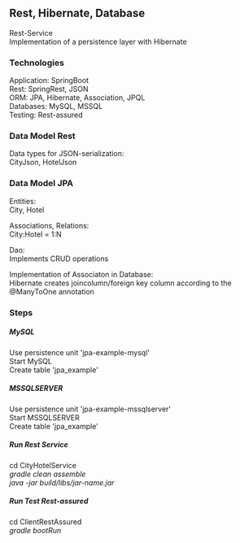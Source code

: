 ## Rest, Hibernate, Database 
Rest-Service <br />
Implementation of a persistence layer with Hibernate<br />



### Technologies
Application: SpringBoot <br />
Rest: SpringRest, JSON <br />
ORM: JPA, Hibernate, Association, JPQL <br />
Databases: MySQL, MSSQL <br />
Testing: Rest-assured  <br />


### Data Model Rest
Data types for JSON-serialization: <br />
CityJson, HotelJson <br />


### Data Model JPA
Entities: <br />
City, Hotel <br />

Associations, Relations: <br />
City:Hotel = 1:N <br />

Dao: <br /> 
Implements CRUD operations <br />

Implementation of Associaton in Database:  <br />
Hibernate creates joincolumn/foreign key column according to the @ManyToOne annotation <br />



### Steps
##### MySQL
Use persistence unit 'jpa-example-mysql'  <br />
Start MySQL <br />
Create table 'jpa_example' <br />

##### MSSQLSERVER
Use persistence unit 'jpa-example-mssqlserver'  <br />
Start MSSQLSERVER <br />
Create table 'jpa_example' <br />



##### Run Rest Service
cd CityHotelService  <br />
*gradle clean assemble* <br />
*java -jar build/libs/jar-name.jar*  <br />


##### Run Test Rest-assured
cd ClientRestAssured  <br />
*gradle bootRun*  <br />






